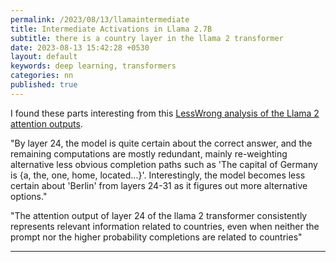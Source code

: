 ```yaml
---
permalink: /2023/08/13/llamaintermediate
title: Intermediate Activations in Llama 2.7B
subtitle: there is a country layer in the llama 2 transformer
date: 2023-08-13 15:42:28 +0530
layout: default
keywords: deep learning, transformers
categories: nn
published: true
---
```


I found these parts interesting from this [LessWrong analysis of the Llama 2 attention outputs](https://www.lesswrong.com/posts/fJE6tscjGRPnK8C2C/decoding-intermediate-activations-in-llama-2-7b).

"By layer 24, the model is quite certain about the correct answer, and the remaining computations are mostly redundant, mainly re-weighting alternative less obvious completion paths such as 'The capital of Germany is {a, the, one, home, located...}'. Interestingly, the model becomes less certain about 'Berlin' from layers 24-31 as it figures out more alternative options."

"The attention output of layer 24 of the llama 2 transformer consistently represents relevant information related to countries, even when neither the prompt nor the higher probability completions are related to countries"

---
